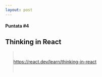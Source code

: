 ```yaml
---
layout: post
---
```


#### Puntata #4
## Thinking in React

<blockquote style="width: 800px; padding: 25px 0px;">
<a href="https://react.dev/learn/thinking-in-react">https://react.dev/learn/thinking-in-react</a>
</blockquote>